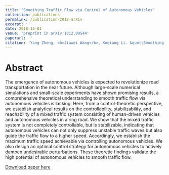 ```yaml
---
title: "Smoothing Traffic Flow via Control of Autonomous Vehicles"
collection: publications
permalink: /publication/2018-arXiv
excerpt: ''
date: 2018-12-01
venue: 'preprint in arXiv:1812.09544'
paperurl: ''
citation: 'Yang Zheng, <b>Jiawei Wang</b>, Keqiang Li. &quot;Smoothing Traffic Flow via Control of Autonomous Vehicles&quot;. <i>preprint in arXiv:1812.09544</i>, 2018.'
---
```

Abstract
===
The emergence of autonomous vehicles is expected to revolutionize road transportation in the near future. Although large-scale numerical simulations and small-scale experiments have shown promising results, a comprehensive theoretical understanding to smooth traffic flow via autonomous vehicles is lacking. Here, from a control-theoretic perspective, we establish analytical results on the controllability, stabilizability, and reachability of a mixed traffic system consisting of human-driven vehicles and autonomous vehicles in a ring road. We show that the mixed traffic system is not completely controllable, but is stabilizable, indicating that autonomous vehicles can not only suppress unstable traffic waves but also guide the traffic flow to a higher speed. Accordingly, we establish the maximum traffic speed achievable via controlling autonomous vehicles. We also design an optimal control strategy for autonomous vehicles to actively dampen undesirable perturbations. These theoretic findings validate the high potential of autonomous vehicles to smooth traffic flow.

[Download paper here](https://wangjw18.github.io/files/2018-arXiv.pdf)